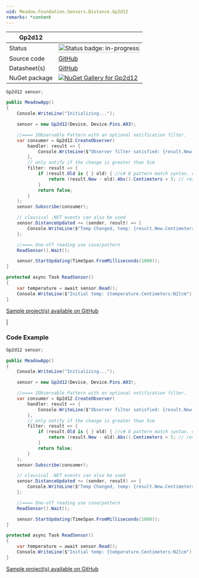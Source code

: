 ```yaml
---
uid: Meadow.Foundation.Sensors.Distance.Gp2d12
remarks: *content
---
```


| Gp2d12 | |
|--------|--------|
| Status | <img src="https://img.shields.io/badge/InProgress-yellow" style="width: auto; height: -webkit-fill-available;" alt="Status badge: in-progress" /> |
| Source code | [GitHub](https://github.com/WildernessLabs/Meadow.Foundation/tree/main/Source/Meadow.Foundation.Peripherals/Sensors.Distance.Gp2d12) |
| Datasheet(s) | [GitHub](https://github.com/WildernessLabs/Meadow.Foundation/tree/main/Source/Meadow.Foundation.Peripherals/Sensors.Distance.Gp2d12/Datasheet) |
| NuGet package | <a href="https://www.nuget.org/packages/Meadow.Foundation.Sensors.Distance.Gp2d12/" target="_blank"><img src="https://img.shields.io/nuget/v/Meadow.Foundation.Sensors.Distance.Gp2d12.svg?label=Meadow.Foundation.Sensors.Distance.Gp2d12" alt="NuGet Gallery for Gp2d12" /></a> |

```csharp
Gp2d12 sensor;

public MeadowApp()
{
    Console.WriteLine("Initializing...");

    sensor = new Gp2d12(Device, Device.Pins.A03);

    //==== IObservable Pattern with an optional notification filter.
    var consumer = Gp2d12.CreateObserver(
        handler: result => {
            Console.WriteLine($"Observer filter satisfied: {result.New.Centimeters:N2}cm, old: {result.Old?.Centimeters:N2}cm");
        },
        // only notify if the change is greater than 5cm
        filter: result => {
            if (result.Old is { } old) { //c# 8 pattern match syntax. checks for !null and assigns var.
                return (result.New - old).Abs().Centimeters > 5; // returns true if > 5cm change.
            }
            return false;
        }
    );
    sensor.Subscribe(consumer);

    // classical .NET events can also be used
    sensor.DistanceUpdated += (sender, result) => {
        Console.WriteLine($"Temp Changed, temp: {result.New.Centimeters:N2}cm, old: {result.Old?.Centimeters:N2}cm");
    };

    //==== One-off reading use case/pattern
    ReadSensor().Wait();

    sensor.StartUpdating(TimeSpan.FromMilliseconds(1000));
}

protected async Task ReadSensor()
{
    var temperature = await sensor.Read();
    Console.WriteLine($"Initial temp: {temperature.Centimeters:N2}cm");
}

```

[Sample project(s) available on GitHub](https://github.com/WildernessLabs/Meadow.Foundation/tree/main/Source/Meadow.Foundation.Peripherals/Sensors.Distance.Gp2d12/Samples/Sensors.Distance.Gp2d12_Sample)

|
### Code Example

```csharp
Gp2d12 sensor;

public MeadowApp()
{
    Console.WriteLine("Initializing...");

    sensor = new Gp2d12(Device, Device.Pins.A03);

    //==== IObservable Pattern with an optional notification filter.
    var consumer = Gp2d12.CreateObserver(
        handler: result => {
            Console.WriteLine($"Observer filter satisfied: {result.New.Centimeters:N2}cm, old: {result.Old?.Centimeters:N2}cm");
        },
        // only notify if the change is greater than 5cm
        filter: result => {
            if (result.Old is { } old) { //c# 8 pattern match syntax. checks for !null and assigns var.
                return (result.New - old).Abs().Centimeters > 5; // returns true if > 5cm change.
            }
            return false;
        }
    );
    sensor.Subscribe(consumer);

    // classical .NET events can also be used
    sensor.DistanceUpdated += (sender, result) => {
        Console.WriteLine($"Temp Changed, temp: {result.New.Centimeters:N2}cm, old: {result.Old?.Centimeters:N2}cm");
    };

    //==== One-off reading use case/pattern
    ReadSensor().Wait();

    sensor.StartUpdating(TimeSpan.FromMilliseconds(1000));
}

protected async Task ReadSensor()
{
    var temperature = await sensor.Read();
    Console.WriteLine($"Initial temp: {temperature.Centimeters:N2}cm");
}

```

[Sample project(s) available on GitHub](https://github.com/WildernessLabs/Meadow.Foundation/tree/main/Source/Meadow.Foundation.Peripherals/Sensors.Distance.Gp2d12/Samples/Gp2d12_Sample)


